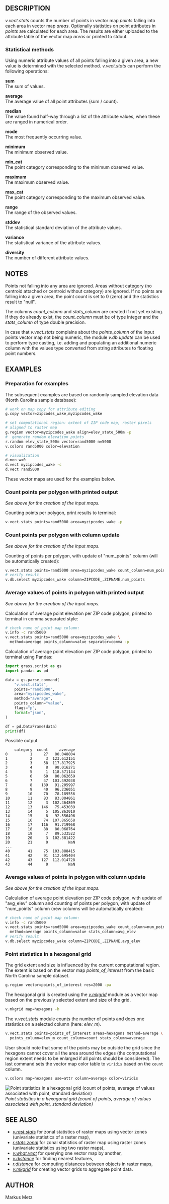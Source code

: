 ## DESCRIPTION

*v.vect.stats* counts the number of points in vector map *points*
falling into each area in vector map *areas*. Optionally statistics on
point attributes in *points* are calculated for each area. The results
are either uploaded to the attribute table of the vector map *areas* or
printed to stdout.

### Statistical methods

Using numeric attribute values of all points falling into a given area,
a new value is determined with the selected method. *v.vect.stats* can
perform the following operations:

**sum**  
The sum of values.

**average**  
The average value of all point attributes (sum / count).

**median**  
The value found half-way through a list of the attribute values, when
these are ranged in numerical order.

**mode**  
The most frequently occurring value.

**minimum**  
The minimum observed value.

**min_cat**  
The point category corresponding to the minimum observed value.

**maximum**  
The maximum observed value.

**max_cat**  
The point category corresponding to the maximum observed value.

**range**  
The range of the observed values.

**stddev**  
The statistical standard deviation of the attribute values.

**variance**  
The statistical variance of the attribute values.

**diversity**  
The number of different attribute values.

## NOTES

Points not falling into any area are ignored. Areas without category (no
centroid attached or centroid without category) are ignored. If no
points are falling into a given area, the point count is set to 0 (zero)
and the statistics result to "null".

The columns *count_column* and *stats_column* are created if not yet
existing. If they do already exist, the *count_column* must be of type
integer and the *stats_column* of type double precision.

In case that *v.vect.stats* complains about the *points_column* of the
input points vector map not being numeric, the module *v.db.update* can
be used to perform type casting, i.e. adding and populating an
additional numeric column with the values type converted from string
attributes to floating point numbers.

## EXAMPLES

### Preparation for examples

The subsequent examples are based on randomly sampled elevation data
(North Carolina sample database):

```sh
# work on map copy for attribute editing
g.copy vector=zipcodes_wake,myzipcodes_wake

# set computational region: extent of ZIP code map, raster pixels
# aligned to raster map
g.region vector=myzipcodes_wake align=elev_state_500m -p
#  generate random elevation points
r.random elev_state_500m vector=rand5000 n=5000
v.colors rand5000 color=elevation

# visualization
d.mon wx0
d.vect myzipcodes_wake -c
d.vect rand5000
```

These vector maps are used for the examples below.

### Count points per polygon with printed output

*See above for the creation of the input maps.*

Counting points per polygon, print results to terminal:

```sh
v.vect.stats points=rand5000 area=myzipcodes_wake -p
```

### Count points per polygon with column update

*See above for the creation of the input maps.*

Counting of points per polygon, with update of "num_points" column (will
be automatically created):

```sh
v.vect.stats points=rand5000 area=myzipcodes_wake count_column=num_points
# verify result
v.db.select myzipcodes_wake column=ZIPCODE_,ZIPNAME,num_points
```

### Average values of points in polygon with printed output

*See above for the creation of the input maps.*

Calculation of average point elevation per ZIP code polygon, printed to
terminal in comma separated style:

```sh
# check name of point map column:
v.info -c rand5000
v.vect.stats points=rand5000 area=myzipcodes_wake \
  method=average points_column=value separator=comma -p
```

Calculation of average point elevation per ZIP code polygon, printed to
terminal using Pandas:

```python
import grass.script as gs
import pandas as pd

data = gs.parse_command(
    "v.vect.stats",
    points="rand5000",
    area="myzipcodes_wake",
    method="average",
    points_column="value",
    flags="p",
    format="json",
)

df = pd.DataFrame(data)
print(df)
```

Possible output

```text
    category  count     average
0          1     27   88.048804
1          2      3  123.612151
2          3     58  117.817925
3          4      8   98.016271
4          5      1  118.571144
5          6     60   80.062659
6          7     47  103.492038
7          8    139   91.205997
8          9     40   96.236051
9         10     70   78.189556
10        11     83   83.004861
11        12      3  102.464809
12        13    146   75.453039
13        14      5  105.863010
14        15      8   92.556496
15        16     74  107.865658
16        17    116   91.719968
17        18     88   80.068764
18        19      7   89.533522
19        20      3  102.381422
20        21      0         NaN
...
40        41     75  103.888415
41        42     91  112.695404
42        43    127  112.014728
43        44      0         NaN
```

### Average values of points in polygon with column update

*See above for the creation of the input maps.*

Calculation of average point elevation per ZIP code polygon, with update
of "avg_elev" column and counting of points per polygon, with update of
"num_points" column (new columns will be automatically created):

```sh
# check name of point map column:
v.info -c rand5000
v.vect.stats points=rand5000 area=myzipcodes_wake count_column=num_points \
  method=average points_column=value stats_column=avg_elev
# verify result
v.db.select myzipcodes_wake column=ZIPCODE_,ZIPNAME,avg_elev
```

### Point statistics in a hexagonal grid

The grid extent and size is influenced by the current computational
region. The extent is based on the vector map *points_of_interest* from
the basic North Carolina sample dataset.

```sh
g.region vector=points_of_interest res=2000 -pa
```

The hexagonal grid is created using the *[v.mkgrid](v.mkgrid.md)* module
as a vector map based on the previously selected extent and size of the
grid.

```sh
v.mkgrid map=hexagons -h
```

The *v.vect.stats* module counts the number of points and does one
statistics on a selected column (here: *elev_m*).

```sh
v.vect.stats points=points_of_interest areas=hexagons method=average \
  points_column=elev_m count_column=count stats_column=average
```

User should note that some of the points may be outside the grid since
the hexagons cannot cover all the area around the edges (the
computational region extent needs to be enlarged if all points should be
considered). The last command sets the vector map color table to
`viridis` based on the `count` column.

```sh
v.colors map=hexagons use=attr column=average color=viridis
```

![Point statistics in a hexagonal grid (count of points,
 average of values associated with point, standard deviation)](v_vect_stats.png)  
*Point statistics in a hexagonal grid (count of points,
 average of values associated with point, standard deviation)*

## SEE ALSO

- *[v.rast.stats](v.rast.stats.md)* for zonal statistics of raster maps
  using vector zones (univariate statistics of a raster map),
- *[r.stats.zonal](r.stats.zonal.md)* for zonal statistics of raster map
  using raster zones (univariate statistics using two raster maps),
- *[v.what.vect](v.what.vect.md)* for querying one vector map by
  another,
- *[v.distance](v.distance.md)* for finding nearest features,
- *[r.distance](r.distance.md)* for computing distances between objects
  in raster maps,
- *[v.mkgrid](v.mkgrid.md)* for creating vector grids to aggregate point
  data.

## AUTHOR

Markus Metz
